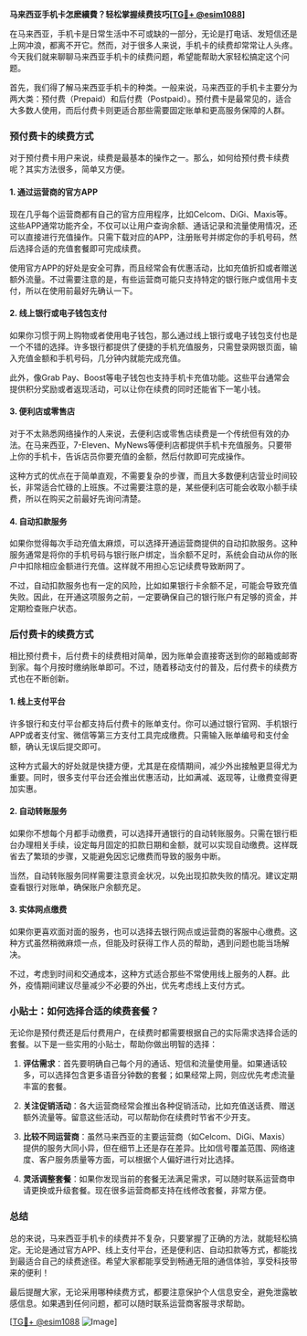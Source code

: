 **马来西亚手机卡怎麽續費？轻松掌握续费技巧[[TG💪+ @esim1088](https://t.me/s/esim1088)]**

在马来西亚，手机卡是日常生活中不可或缺的一部分，无论是打电话、发短信还是上网冲浪，都离不开它。然而，对于很多人来说，手机卡的续费却常常让人头疼。今天我们就来聊聊马来西亚手机卡的续费问题，希望能帮助大家轻松搞定这个问题。

首先，我们得了解马来西亚手机卡的种类。一般来说，马来西亚的手机卡主要分为两大类：预付费（Prepaid）和后付费（Postpaid）。预付费卡是最常见的，适合大多数人使用，而后付费卡则更适合那些需要固定账单和更高服务保障的人群。

### 预付费卡的续费方式

对于预付费卡用户来说，续费是最基本的操作之一。那么，如何给预付费卡续费呢？其实方法很多，简单又方便。

#### 1. **通过运营商的官方APP**
现在几乎每个运营商都有自己的官方应用程序，比如Celcom、DiGi、Maxis等。这些APP通常功能齐全，不仅可以让用户查询余额、通话记录和流量使用情况，还可以直接进行充值操作。只需下载对应的APP，注册账号并绑定你的手机号码，然后选择合适的充值套餐即可完成续费。

使用官方APP的好处是安全可靠，而且经常会有优惠活动，比如充值折扣或者赠送额外流量。不过需要注意的是，有些运营商可能只支持特定的银行账户或信用卡支付，所以在使用前最好先确认一下。

#### 2. **线上银行或电子钱包支付**
如果你习惯于网上购物或者使用电子钱包，那么通过线上银行或电子钱包支付也是一个不错的选择。许多银行都提供了便捷的手机充值服务，只需登录网银页面，输入充值金额和手机号码，几分钟内就能完成充值。

此外，像Grab Pay、Boost等电子钱包也支持手机卡充值功能。这些平台通常会提供积分奖励或者返现活动，可以让你在续费的同时还能省下一笔小钱。

#### 3. **便利店或零售店**
对于不太熟悉网络操作的人来说，去便利店或零售店续费是一个传统但有效的办法。在马来西亚，7-Eleven、MyNews等便利店都提供手机卡充值服务。只要带上你的手机卡，告诉店员你要充值的金额，然后付款即可完成操作。

这种方式的优点在于简单直观，不需要复杂的步骤，而且大多数便利店营业时间较长，非常适合忙碌的上班族。不过需要注意的是，某些便利店可能会收取小额手续费，所以在购买之前最好先询问清楚。

#### 4. **自动扣款服务**
如果你觉得每次手动充值太麻烦，可以选择开通运营商提供的自动扣款服务。这种服务通常是将你的手机号码与银行账户绑定，当余额不足时，系统会自动从你的账户中扣除相应金额进行充值。这样就不用担心忘记续费导致断网了。

不过，自动扣款服务也有一定的风险，比如如果银行卡余额不足，可能会导致充值失败。因此，在开通这项服务之前，一定要确保自己的银行账户有足够的资金，并定期检查账户状态。

### 后付费卡的续费方式

相比预付费卡，后付费卡的续费相对简单，因为账单会直接寄送到你的邮箱或邮寄到家。每个月按时缴纳账单即可。不过，随着移动支付的普及，后付费卡的续费方式也在不断创新。

#### 1. **线上支付平台**
许多银行和支付平台都支持后付费卡的账单支付。你可以通过银行官网、手机银行APP或者支付宝、微信等第三方支付工具完成缴费。只需输入账单编号和支付金额，确认无误后提交即可。

这种方式最大的好处就是快捷方便，尤其是在疫情期间，减少外出接触更显得尤为重要。同时，很多支付平台还会推出优惠活动，比如满减、返现等，让缴费变得更加实惠。

#### 2. **自动转账服务**
如果你不想每个月都手动缴费，可以选择开通银行的自动转账服务。只需在银行柜台办理相关手续，设定每月固定的扣款日期和金额，就可以实现自动缴费。这样既省去了繁琐的步骤，又能避免因忘记缴费而导致的服务中断。

当然，自动转账服务同样需要注意资金状况，以免出现扣款失败的情况。建议定期查看银行对账单，确保账户余额充足。

#### 3. **实体网点缴费**
如果你更喜欢面对面的服务，也可以选择去银行网点或运营商的客服中心缴费。这种方式虽然稍微麻烦一点，但能及时获得工作人员的帮助，遇到问题也能当场解决。

不过，考虑到时间和交通成本，这种方式适合那些不常使用线上服务的人群。此外，疫情期间建议尽量减少不必要的外出，优先考虑线上支付方式。

### 小贴士：如何选择合适的续费套餐？

无论你是预付费还是后付费用户，在续费时都需要根据自己的实际需求选择合适的套餐。以下是一些实用的小贴士，帮助你做出明智的选择：

1. **评估需求**：首先要明确自己每个月的通话、短信和流量使用量。如果通话较多，可以选择包含更多语音分钟数的套餐；如果经常上网，则应优先考虑流量丰富的套餐。

2. **关注促销活动**：各大运营商经常会推出各种促销活动，比如充值送话费、赠送额外流量等。留意这些活动，可以帮助你在续费时节省不少开支。

3. **比较不同运营商**：虽然马来西亚的主要运营商（如Celcom、DiGi、Maxis）提供的服务大同小异，但在细节上还是存在差异。比如信号覆盖范围、网络速度、客户服务质量等方面，可以根据个人偏好进行对比选择。

4. **灵活调整套餐**：如果你发现当前的套餐无法满足需求，可以随时联系运营商申请更换或升级套餐。现在很多运营商都支持在线修改套餐，非常方便。

### 总结

总的来说，马来西亚手机卡的续费并不复杂，只要掌握了正确的方法，就能轻松搞定。无论是通过官方APP、线上支付平台，还是便利店、自动扣款等方式，都能找到最适合自己的续费途径。希望大家都能享受到畅通无阻的通信体验，享受科技带来的便利！

最后提醒大家，无论采用哪种续费方式，都要注意保护个人信息安全，避免泄露敏感信息。如果遇到任何问题，都可以随时联系运营商客服寻求帮助。

[[TG💪+ @esim1088](https://t.me/s/esim1088) ![Image](https://i.postimg.cc/4NQfJmqS/Snipaste-2025-05-13-00-14-12.png)]